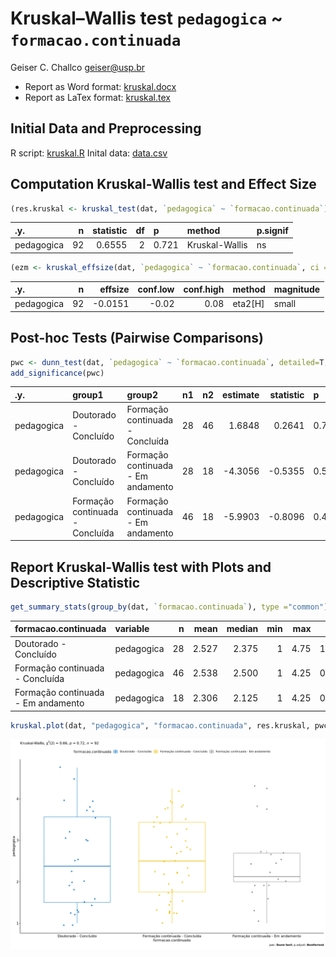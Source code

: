 Kruskal–Wallis test `pedagogica` ~ `formacao.continuada`
================
Geiser C. Challco <geiser@usp.br>

  - Report as Word format: [kruskal.docx](kruskal.docx)
  - Report as LaTex format: [kruskal.tex](kruskal.tex)

## Initial Data and Preprocessing

R script: [kruskal.R](kruskal.R) Inital data: [data.csv](data.csv)

## Computation Kruskal-Wallis test and Effect Size

``` r
(res.kruskal <- kruskal_test(dat, `pedagogica` ~ `formacao.continuada`))
```

| .y.        |  n | statistic | df | p     | method         | p.signif |
| :--------- | -: | --------: | -: | :---- | :------------- | :------- |
| pedagogica | 92 |    0.6555 |  2 | 0.721 | Kruskal-Wallis | ns       |

``` r
(ezm <- kruskal_effsize(dat, `pedagogica` ~ `formacao.continuada`, ci = TRUE))
```

| .y.        |  n |  effsize | conf.low | conf.high | method    | magnitude |
| :--------- | -: | -------: | -------: | --------: | :-------- | :-------- |
| pedagogica | 92 | \-0.0151 |   \-0.02 |      0.08 | eta2\[H\] | small     |

## Post-hoc Tests (Pairwise Comparisons)

``` r
pwc <- dunn_test(dat, `pedagogica` ~ `formacao.continuada`, detailed=T, p.adjust.method = "bonferroni")
add_significance(pwc)
```

| .y.        | group1                          | group2                             | n1 | n2 | estimate | statistic | p      | method    | p.adj | p.adj.signif |
| :--------- | :------------------------------ | :--------------------------------- | -: | -: | -------: | --------: | :----- | :-------- | :---- | :----------- |
| pedagogica | Doutorado - Concluído           | Formação continuada - Concluída    | 28 | 46 |   1.6848 |    0.2641 | 0.7917 | Dunn Test | 1     | ns           |
| pedagogica | Doutorado - Concluído           | Formação continuada - Em andamento | 28 | 18 | \-4.3056 |  \-0.5355 | 0.5923 | Dunn Test | 1     | ns           |
| pedagogica | Formação continuada - Concluída | Formação continuada - Em andamento | 46 | 18 | \-5.9903 |  \-0.8096 | 0.4181 | Dunn Test | 1     | ns           |

## Report Kruskal-Wallis test with Plots and Descriptive Statistic

``` r
get_summary_stats(group_by(dat, `formacao.continuada`), type ="common")
```

| formacao.continuada                | variable   |  n |  mean | median | min |  max |    sd |    se |    ci |   iqr |
| :--------------------------------- | :--------- | -: | ----: | -----: | --: | ---: | ----: | ----: | ----: | ----: |
| Doutorado - Concluído              | pedagogica | 28 | 2.527 |  2.375 |   1 | 4.75 | 1.149 | 0.217 | 0.446 | 2.062 |
| Formação continuada - Concluída    | pedagogica | 46 | 2.538 |  2.500 |   1 | 4.25 | 0.931 | 0.137 | 0.276 | 1.688 |
| Formação continuada - Em andamento | pedagogica | 18 | 2.306 |  2.125 |   1 | 4.25 | 0.798 | 0.188 | 0.397 | 0.688 |

``` r
kruskal.plot(dat, "pedagogica", "formacao.continuada", res.kruskal, pwc, c("jitter"))
```

![](kruskal_files/figure-gfm/unnamed-chunk-5-1.png)<!-- -->
